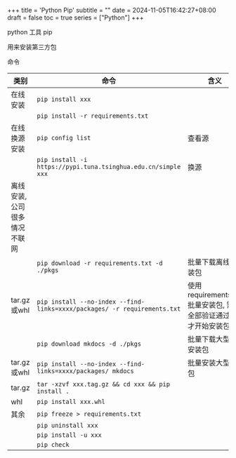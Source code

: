 +++
title = 'Python Pip'
subtitle = ""
date = 2024-11-05T16:42:27+08:00
draft = false
toc = true
series = ["Python"]
+++

python 工具 pip

用来安装第三方包

命令

| 类别                         | 命令                                                                     | 含义                                                             |
| ---------------------------- | ------------------------------------------------------------------------ | ---------------------------------------------------------------- |
| 在线安装                     | `pip install xxx`                                                        |                                                                  |
|                              | `pip install -r requirements.txt`                                        |                                                                  |
| 在线换源安装                 | `pip config list`                                                        | 查看源                                                           |
|                              | `pip install -i https://pypi.tuna.tsinghua.edu.cn/simple xxx`            | 换源                                                             |
| 离线安装, 公司很多情况不联网 |                                                                          |                                                                  |
|                              | `pip download -r requirements.txt -d ./pkgs`                             | 批量下载离线安装包                                               |
| tar.gz或whl                  | `pip install --no-index --find-links=xxxx/packages/ -r requirements.txt` | 使用requirements.txt 批量安装包, 需要全部验证通过了,才开始安装包 |
|                              | `pip download mkdocs -d ./pkgs`                                          | 批量下载大型的安装包                                             |
| tar.gz或whl                  | `pip install --no-index --find-links=xxxx/packages/ mkdocs`              | 批量安装大型的包                                                 |
| tar.gz                       | `tar -xzvf xxx.tag.gz && cd xxx && pip install .`                        |                                                                  |
| whl                          | `pip install xxx.whl`                                                    |                                                                  |
| 其余                         | `pip freeze > requirements.txt`                                          |                                                                  |
|                              | `pip uninstall xxx`                                                      |                                                                  |
|                              | `pip install -u xxx`                                                     |                                                                  |
|                              | `pip check`                                                              |                                                                  |
